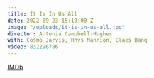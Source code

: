 ```yaml
---
title: It Is In Us All
date: 2022-09-23 15:10:00 Z
image: "/uploads/it-is-in-us-all.jpg"
director: Antonia Campbell-Hughes
with: Cosmo Jarvis, Rhys Mannion, Claes Bang
video: 832296786
---
```


[IMDb](https://www.imdb.com/title/tt10406466/?ref_=nv_sr_srsg_0_tt_8_nm_0_q_it%2520is%2520in%2520us%2520all)